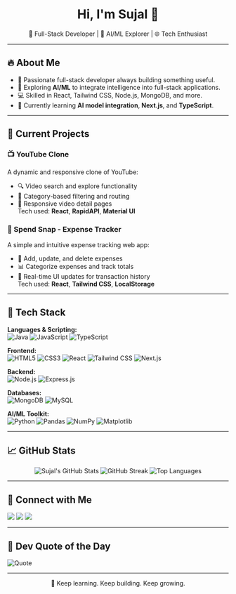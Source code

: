 <h1 align="center">Hi, I'm Sujal 👋</h1>
<p align="center">🚀 Full-Stack Developer | 🧠 AI/ML Explorer | 🌐 Tech Enthusiast</p>

---

## 🔥 About Me
- 🎯 Passionate full-stack developer always building something useful.
- 🧩 Exploring **AI/ML** to integrate intelligence into full-stack applications.
- 💻 Skilled in React, Tailwind CSS, Node.js, MongoDB, and more.
- 🌱 Currently learning **AI model integration**, **Next.js**, and **TypeScript**.

---

## 🚧 Current Projects

### 📺 YouTube Clone
A dynamic and responsive clone of YouTube:
- 🔍 Video search and explore functionality
- 🧭 Category-based filtering and routing
- 🎥 Responsive video detail pages  
Tech used: **React**, **RapidAPI**, **Material UI**

### 💸 Spend Snap - Expense Tracker
A simple and intuitive expense tracking web app:
- 🧾 Add, update, and delete expenses
- 📊 Categorize expenses and track totals
- 📆 Real-time UI updates for transaction history  
Tech used: **React**, **Tailwind CSS**, **LocalStorage**

---

## 💼 Tech Stack

**Languages & Scripting:**  
![Java](https://img.shields.io/badge/Java-%23ED8B00?style=flat&logo=openjdk&logoColor=white)
![JavaScript](https://img.shields.io/badge/JavaScript-%23F7DF1E?style=flat&logo=javascript&logoColor=black)
![TypeScript](https://img.shields.io/badge/TypeScript-%23007ACC?style=flat&logo=typescript&logoColor=white)

**Frontend:**  
![HTML5](https://img.shields.io/badge/HTML5-E34F26?style=flat&logo=html5&logoColor=white)
![CSS3](https://img.shields.io/badge/CSS3-%231572B6?style=flat&logo=css3&logoColor=white)
![React](https://img.shields.io/badge/React-%2320232a?style=flat&logo=react&logoColor=%2361DAFB)
![Tailwind CSS](https://img.shields.io/badge/TailwindCSS-%2338B2AC?style=flat&logo=tailwind-css&logoColor=white)
![Next.js](https://img.shields.io/badge/Next.js-000000?style=flat&logo=nextdotjs&logoColor=white)

**Backend:**  
![Node.js](https://img.shields.io/badge/Node.js-339933?style=flat&logo=nodedotjs&logoColor=white)
![Express.js](https://img.shields.io/badge/Express.js-%23404d59?style=flat&logo=express&logoColor=white)

**Databases:**  
![MongoDB](https://img.shields.io/badge/MongoDB-%234ea94b?style=flat&logo=mongodb&logoColor=white)
![MySQL](https://img.shields.io/badge/MySQL-%2300f?style=flat&logo=mysql&logoColor=white)

**AI/ML Toolkit:**  
![Python](https://img.shields.io/badge/Python-%2314354C?style=flat&logo=python&logoColor=white)
![Pandas](https://img.shields.io/badge/Pandas-%23150458?style=flat&logo=pandas&logoColor=white)
![NumPy](https://img.shields.io/badge/Numpy-%23013243?style=flat&logo=numpy&logoColor=white)
![Matplotlib](https://img.shields.io/badge/Matplotlib-ffffff?style=flat&logo=Matplotlib&logoColor=black)

---

## 📈 GitHub Stats
<p align="center">
  <img src="https://github-readme-stats.vercel.app/api?username=Sujal200507&show_icons=true&theme=tokyonight&count_private=true&include_all_commits=true&cache_seconds=0" alt="Sujal's GitHub Stats" />
  <img src="https://streak-stats.demolab.com/?user=Sujal200507&theme=tokyonight&hide_border=false&date_format=M%20j%5B%2C%20Y%5D" alt="GitHub Streak" />
  <img src="https://github-readme-stats.vercel.app/api/top-langs/?username=Sujal200507&layout=compact&theme=tokyonight&cache_seconds=0" alt="Top Languages" />
</p>

---

## 🔗 Connect with Me
<p align="left">
  <a href="https://instagram.com/sujal.patel07" target="_blank"><img src="https://img.shields.io/badge/Instagram-%23E4405F?style=for-the-badge&logo=instagram&logoColor=white" /></a>
  <a href="https://linkedin.com/in/sujal-patel-130a302a7" target="_blank"><img src="https://img.shields.io/badge/LinkedIn-%230077B5?style=for-the-badge&logo=linkedin&logoColor=white" /></a>
  <a href="mailto:shujalbhai7@gmail.com"><img src="https://img.shields.io/badge/Email-D14836?style=for-the-badge&logo=gmail&logoColor=white" /></a>
</p>

---

## 🧠 Dev Quote of the Day
![Quote](https://quotes-github-readme.vercel.app/api?type=horizontal&theme=tokyonight)

---

<p align="center">🧠 Keep learning. Keep building. Keep growing.</p>
